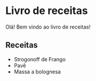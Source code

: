 # Livro de receitas 

Olá! Bem vindo ao livro de receitas!

## Receitas
 - Strogonoff de Frango
 - Pavê
 - Massa a bolognesa
